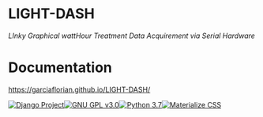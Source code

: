 # LIGHT-DASH

*LInky Graphical wattHour Treatment Data Acquirement via Serial Hardware*

# Documentation
https://garciaflorian.github.io/LIGHT-DASH/

[![Django Project](https://upload.wikimedia.org/wikipedia/commons/thumb/7/75/Django_logo.svg/260px-Django_logo.svg.png)](https://www.djangoproject.com)[![GNU GPL v3.0](http://www.gnu.org/graphics/gplv3-127x51.png)](http://www.gnu.org/licenses/gpl.html)[![Python 3.7](https://upload.wikimedia.org/wikipedia/commons/thumb/f/f8/Python_logo_and_wordmark.svg/200px-Python_logo_and_wordmark.svg.png)](https://www.python.org)[![Materialize CSS](https://materializecss.com/res/materialize.svg)](materializecss.com)
